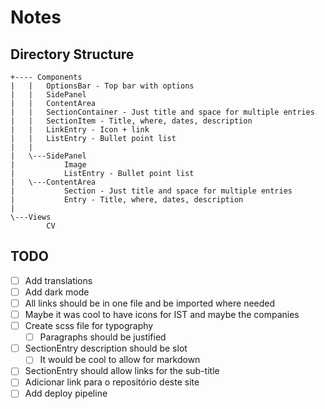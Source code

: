 # Notes




## Directory Structure

```
+---- Components
|   |   OptionsBar - Top bar with options
|   |   SidePanel
|   |   ContentArea
|   |   SectionContainer - Just title and space for multiple entries
|   |   SectionItem - Title, where, dates, description
|   |   LinkEntry - Icon + link
|   |   ListEntry - Bullet point list
|   |   
|   \---SidePanel
|           Image
|           ListEntry - Bullet point list
|   \---ContentArea
|           Section - Just title and space for multiple entries
|           Entry - Title, where, dates, description
|           
\---Views
        CV
```

## TODO

- [ ] Add translations
- [ ] Add dark mode
- [ ] All links should be in one file and be imported where needed
- [ ] Maybe it was cool to have icons for IST and maybe the companies
- [ ] Create scss file for typography
  - [ ] Paragraphs should be justified
- [ ] SectionEntry description should be slot
  - [ ] It would be cool to allow for markdown
- [ ] SectionEntry should allow links for the sub-title
- [ ] Adicionar link para o repositório deste site
- [ ] Add deploy pipeline